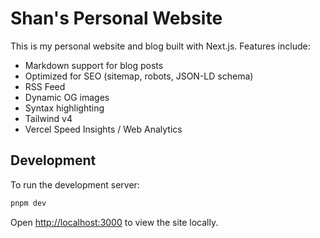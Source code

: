 # Shan's Personal Website

This is my personal website and blog built with Next.js. Features include:

- Markdown support for blog posts
- Optimized for SEO (sitemap, robots, JSON-LD schema)
- RSS Feed
- Dynamic OG images
- Syntax highlighting
- Tailwind v4
- Vercel Speed Insights / Web Analytics

## Development

To run the development server:

```bash
pnpm dev
```

Open [http://localhost:3000](http://localhost:3000) to view the site locally.
